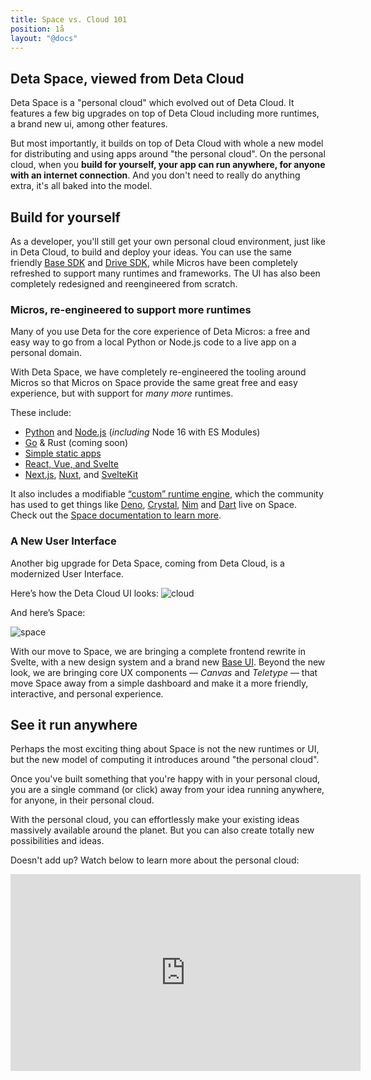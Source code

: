 ```yaml
---
title: Space vs. Cloud 101
position: 1å
layout: "@docs"
---
```

## Deta Space, viewed from Deta Cloud

Deta Space is a "personal cloud" which evolved out of Deta Cloud. It features a few big upgrades on top of Deta Cloud including more runtimes, a brand new ui, among other features. 

But most importantly, it builds on top of Deta Cloud with whole a new model for distributing and using apps around "the personal cloud". On the personal cloud, when you **build for yourself, your app can run anywhere, for anyone with an internet connection**. And you don't need to really do anything extra, it's all baked into the model.

## Build for yourself

As a developer, you'll still get your own personal cloud environment, just like in Deta Cloud, to build and deploy your ideas. You can use the same friendly [Base SDK](https://deta.space/docs/en/reference/base/sdk) and [Drive SDK](https://deta.space/docs/en/reference/drive/sdk), while Micros have been completely refreshed to support many runtimes and frameworks. The UI has also been completely redesigned and reengineered from scratch.

### Micros, re-engineered to support more runtimes

Many of you use Deta for the core experience of Deta Micros: a free and easy way to go from a local Python or Node.js code to a live app on a personal domain. 

With Deta Space, we have completely re-engineered the tooling around Micros so that Micros on Space provide the same great free and easy experience, but with support for *many more* runtimes. 

These include:
- [Python](https://deta.space/docs/en/quickstart-guides/python) and [Node.js](https://deta.space/docs/en/quickstart-guides/node) (*including* Node 16 with ES Modules)
- [Go](https://deta.space/docs/en/quickstart-guides/go) & Rust (coming soon)
- [Simple static apps](https://deta.space/docs/en/quickstart-guides/static)
- [React, Vue, and Svelte](https://deta.space/docs/en/quickstart-guides/static)
- [Next.js](https://deta.space/docs/en/quickstart-guides/next), [Nuxt](https://deta.space/docs/en/quickstart-guides/nuxt), and [SvelteKit](https://deta.space/docs/en/quickstart-guides/sveltekit)

It also includes a modifiable [“custom” runtime engine](https://deta.space/docs/en/quickstart-guides/custom), which the community has used to get things like [Deno](https://github.com/MaximilianHeidenreich/SweetForms), [Crystal](https://github.com/tbdsux/space-custom-apps/tree/main/crystal-lang), [Nim](https://github.com/tbdsux/space-custom-apps/tree/main/nim-lang) and [Dart](https://github.com/tbdsux/space-custom-apps/tree/main/dart-lang) live on Space. Check out the [Space documentation to learn more](https://deta.space/docs/en/basics/micros).


### A New User Interface

Another big upgrade for Deta Space, coming from Deta Cloud, is a modernized User Interface. 

Here’s how the Deta Cloud UI looks:
![cloud](https://deta.space/blog/03/02-cloud-ui.webp)

And here’s Space:

![space](https://deta.space/blog/03/03-space-ui.webp)

With our move to Space, we are bringing a complete frontend rewrite in Svelte, with a new design system and a brand new [Base UI](https://deta.space/docs/en/reference/base/base_ui). Beyond the new look, we are bringing core UX components — *Canvas* and *Teletype* — that move Space away from a simple dashboard and make it a more friendly, interactive, and personal experience. 


## See it run anywhere

Perhaps the most exciting thing about Space is not the new runtimes or UI, but the new model of computing it introduces around "the personal cloud". 

Once you've built something that you're happy with in your personal cloud, you are a single command (or click) away from your idea running anywhere, for anyone, in their personal cloud.

With the personal cloud, you can effortlessly make your existing ideas massively available around the planet. But you can also create totally new possibilities and ideas.

Doesn't add up? Watch below to learn more about the personal cloud:
<iframe width="560" height="315" src="https://www.youtube.com/embed/423kzQykSW0" title="YouTube video player" frameborder="0" allow="accelerometer; autoplay; clipboard-write; encrypted-media; gyroscope; picture-in-picture; web-share" allowfullscreen></iframe>


